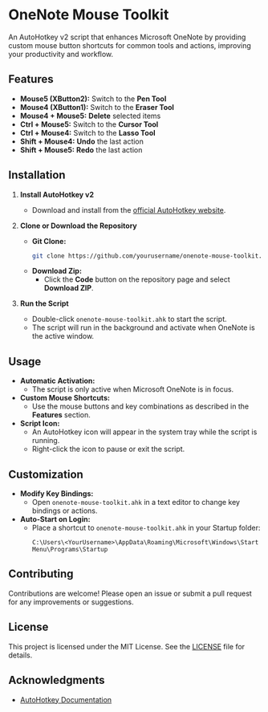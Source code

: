 # OneNote Mouse Toolkit

An AutoHotkey v2 script that enhances Microsoft OneNote by providing custom mouse button shortcuts for common tools and actions, improving your productivity and workflow.

## Features

- **Mouse5 (XButton2):** Switch to the **Pen Tool**
- **Mouse4 (XButton1):** Switch to the **Eraser Tool**
- **Mouse4 + Mouse5:** **Delete** selected items
- **Ctrl + Mouse5:** Switch to the **Cursor Tool**
- **Ctrl + Mouse4:** Switch to the **Lasso Tool**
- **Shift + Mouse4:** **Undo** the last action
- **Shift + Mouse5:** **Redo** the last action

## Installation

1. **Install AutoHotkey v2**

   - Download and install from the [official AutoHotkey website](https://www.autohotkey.com/download/).

2. **Clone or Download the Repository**

   - **Git Clone:**
     ```bash
     git clone https://github.com/yourusername/onenote-mouse-toolkit.git
     ```
   - **Download Zip:**
     - Click the **Code** button on the repository page and select **Download ZIP**.

3. **Run the Script**

   - Double-click `onenote-mouse-toolkit.ahk` to start the script.
   - The script will run in the background and activate when OneNote is the active window.

## Usage

- **Automatic Activation:**
  - The script is only active when Microsoft OneNote is in focus.
- **Custom Mouse Shortcuts:**
  - Use the mouse buttons and key combinations as described in the **Features** section.
- **Script Icon:**
  - An AutoHotkey icon will appear in the system tray while the script is running.
  - Right-click the icon to pause or exit the script.

## Customization

- **Modify Key Bindings:**
  - Open `onenote-mouse-toolkit.ahk` in a text editor to change key bindings or actions.
- **Auto-Start on Login:**
  - Place a shortcut to `onenote-mouse-toolkit.ahk` in your Startup folder:
    ```
    C:\Users\<YourUsername>\AppData\Roaming\Microsoft\Windows\Start Menu\Programs\Startup
    ```

## Contributing

Contributions are welcome! Please open an issue or submit a pull request for any improvements or suggestions.

## License

This project is licensed under the MIT License. See the [LICENSE](LICENSE) file for details.

## Acknowledgments

- [AutoHotkey Documentation](https://www.autohotkey.com/docs/v2/) 